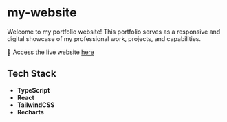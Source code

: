 # my-website

Welcome to my portfolio website! This portfolio serves as a responsive and digital showcase of my professional work, projects, and capabilities.

🍵 Access the live website [here](https://priyasingh.dev/)

## Tech Stack
- **TypeScript**
- **React**
- **TailwindCSS**
- **Recharts**
